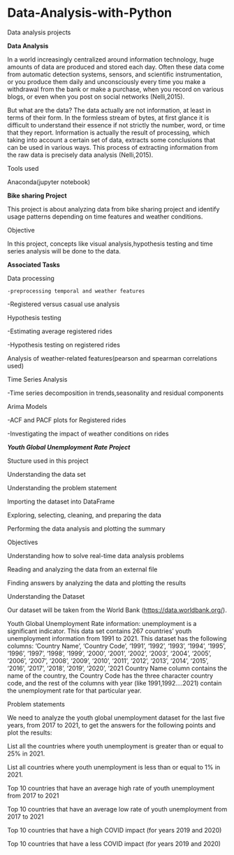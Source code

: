 # Data-Analysis-with-Python
Data analysis projects

**Data Analysis**

In a world increasingly centralized around information technology, huge amounts of data are produced and stored each day. Often these data come from automatic detection systems, sensors, and scientific instrumentation, or you produce them daily and unconsciously every time you make a withdrawal from the bank or make a purchase, when you record on various blogs, or even when you post on social networks (Nelli,2015). 

But what are the data? The data actually are not information, at least in terms of their form. In the formless stream of bytes, at first glance it is difficult to understand their essence if not strictly the number, word, or time that they report. Information is actually the result of processing, which taking into account a certain set of data, extracts some conclusions that can be used in various ways. This process of extracting information from the raw data is precisely data analysis (Nelli,2015). 

Tools used 

Anaconda(jupyter notebook) 

**Bike sharing Project**

This project is about analyzing data from bike sharing project and identify usage patterns depending on time features and weather conditions. 

Objective 

In this project, concepts like visual analysis,hypothesis testing and time series analysis will be done to the data. 

**Associated Tasks** 

Data processing 

    -preprocessing temporal and weather features 

   -Registered versus casual use analysis 

Hypothesis testing 

  -Estimating average registered rides 

 -Hypothesis testing on registered rides 


Analysis of weather-related features(pearson and spearman correlations used) 


Time Series Analysis 

  -Time series decomposition in trends,seasonality and residual components 

Arima Models 

  -ACF and PACF plots for Registered rides 

-Investigating  the impact of weather conditions on rides 

 

 

***Youth Global Unemployment Rate Project***

Stucture used in this project 

Understanding the data set 

Understanding the problem statement  

Importing the dataset into DataFrame  

Exploring, selecting, cleaning, and preparing the data 

 Performing the data analysis and plotting the summary 

Objectives 

Understanding how to solve real-time data analysis problems  

Reading and analyzing the data from an external file  

Finding answers by analyzing the data and plotting the results 



Understanding the Dataset 

Our dataset will be taken from the World Bank (https://data.worldbank.org/).  

Youth Global Unemployment Rate information: unemployment is a significant indicator. This data set contains 267 countries’ youth unemployment information from 1991 to 2021. This dataset has the following columns: ‘Country Name’, ‘Country Code’, ‘1991’, ‘1992’, ‘1993’, ‘1994’, ‘1995’, ‘1996’, ‘1997’, ‘1998’, ‘1999’, ‘2000’, ‘2001’, ‘2002’, ‘2003’, ‘2004’, ‘2005’, ‘2006’, ‘2007’, ‘2008’, ‘2009’, ‘2010’, ‘2011’, ‘2012’, ‘2013’, ‘2014’, ‘2015’, ‘2016’, ‘2017’, ‘2018’, ‘2019’, ‘2020’, ‘2021 Country Name column contains the name of the country, the Country Code has the three character country code, and the rest of the columns with year (like 1991,1992….2021) contain the unemployment rate for that particular year. 

Problem statements 

We need to analyze the youth global unemployment dataset for the last five years, from 2017 to 2021, to get the answers for the following points and plot the results: 

 List all the countries where youth unemployment is greater than or equal to 25% in 2021. 

 List all countries where youth unemployment is less than or equal to 1% in 2021.  

Top 10 countries that have an average high rate of youth unemployment from 2017 to 2021  

Top 10 countries that have an average low rate of youth unemployment from 2017 to 2021  

Top 10 countries that have a high COVID impact (for years 2019 and 2020)  

Top 10 countries that have a less COVID impact (for years 2019 and 2020) 

 

 

 

 

 

 

 
